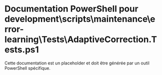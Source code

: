 # Documentation PowerShell pour development\scripts\maintenance\error-learning\Tests\AdaptiveCorrection.Tests.ps1

Cette documentation est un placeholder et doit être générée par un outil PowerShell spécifique.
